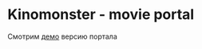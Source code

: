 # Kinomonster - movie portal

   Смотрим <a href="https://n1rvanas.github.io/kinomonster">демо</a> версию портала
